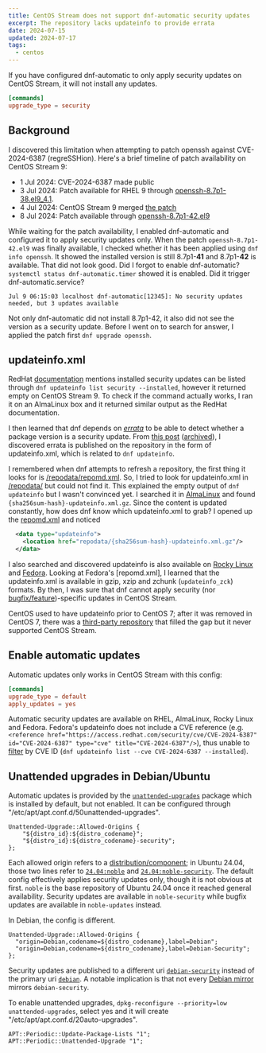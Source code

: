 ```yaml
---
title: CentOS Stream does not support dnf-automatic security updates
excerpt: The repository lacks updateinfo to provide errata
date: 2024-07-15
updated: 2024-07-17
tags:
  - centos
---
```


If you have configured dnf-automatic to only apply security updates on CentOS Stream, it will not install any updates.

```conf /etc/dnf/automatic.conf
[commands]
upgrade_type = security
```

## Background

I discovered this limitation when attempting to patch openssh against CVE-2024-6387 (regreSSHion). Here's a brief timeline of patch availability on CentOS Stream 9:

- 1 Jul 2024: CVE-2024-6387 made public
- 3 Jul 2024: Patch available for RHEL 9 through [openssh-8.7p1-38.el9_4.1](https://access.redhat.com/errata/RHSA-2024:4312).
- 4 Jul 2024: CentOS Stream 9 merged [the patch](https://gitlab.com/redhat/centos-stream/rpms/openssh/-/merge_requests/78)
- 8 Jul 2024: Patch available through [openssh-8.7p1-42.el9](https://mirror.stream.centos.org/9-stream/BaseOS/x86_64/os/Packages/)

While waiting for the patch availability, I enabled dnf-automatic and configured it to apply security updates only. When the patch `openssh-8.7p1-42.el9` was finally available, I checked whether it has been applied using `dnf info openssh`. It showed the installed version is still 8.7p1-**41** and 8.7p1-**42** is available. That did not look good. Did I forgot to enable dnf-automatic? `systemctl status dnf-automatic.timer` showed it is enabled. Did it trigger dnf-automatic.service?

```plain journalctl -r -u dnf-automatic.service
Jul 9 06:15:03 localhost dnf-automatic[12345]: No security updates needed, but 3 updates available
```

Not only dnf-automatic did not install 8.7p1-42, it also did not see the version as a security update. Before I went on to search for answer, I applied the patch first `dnf upgrade openssh`.

## updateinfo.xml

RedHat [documentation](https://docs.redhat.com/en/documentation/red_hat_enterprise_linux/9/html-single/managing_and_monitoring_security_updates/index#displaying-security-updates-that-are-installed-on-a-host_identifying-security-updates) mentions installed security updates can be listed through `dnf updateinfo list security --installed`, however it returned empty on CentOS Stream 9. To check if the command actually works, I ran it on an AlmaLinux box and it returned similar output as the RedHat documentation.

I then learned that dnf depends on [_errata_](https://forums.rockylinux.org/t/dnf-security-updates/8327) to be able to detect whether a package version is a security update. From [this post](https://www.caseylabs.com/centos-automatic-security-updates-do-not-work/) ([archived](https://web.archive.org/web/20211011104926/https://www.caseylabs.com/centos-automatic-security-updates-do-not-work/)), I discovered errata is published on the repository in the form of updateinfo.xml, which is related to `dnf updateinfo`.

I remembered when dnf attempts to refresh a repository, the first thing it looks for is [/repodata/repomd.xml](https://mirror.stream.centos.org/9-stream/BaseOS/x86_64/os/repodata/repomd.xml). So, I tried to look for updateinfo.xml in [/repodata/](https://mirror.stream.centos.org/9-stream/BaseOS/x86_64/os/repodata/) but could not find it. This explained the empty output of `dnf updateinfo` but I wasn't convinced yet. I searched it in [AlmaLinux](https://repo.almalinux.org/almalinux/9/BaseOS/x86_64/os/repodata/) and found `{sha256sum-hash}-updateinfo.xml.gz`. Since the content is updated constantly, how does dnf know which updateinfo.xml to grab? I opened up the [repomd.xml](https://repo.almalinux.org/almalinux/9/BaseOS/x86_64/os/repodata/repomd.xml) and noticed

```xml
  <data type="updateinfo">
    <location href="repodata/{sha256sum-hash}-updateinfo.xml.gz"/>
  </data>
```

I also searched and discovered updateinfo is also available on [Rocky Linux](https://download.rockylinux.org/pub/rocky/9/BaseOS/x86_64/os/repodata/) and [Fedora](https://dl.fedoraproject.org/pub/fedora/linux/updates/40/Everything/x86_64/repodata/). Looking at Fedora's [repomd.xml], I learned that the updateinfo.xml is available in gzip, xzip and zchunk (`updateinfo_zck`) formats. By then, I was sure that dnf cannot apply security (nor [bugfix/feature](https://access.redhat.com/articles/explaining_redhat_errata))-specific updates in CentOS Stream.

CentOS used to have updateinfo prior to CentOS 7; after it was removed in CentOS 7, there was a [third-party repository](https://updateinfo.cefs.steve-meier.de/) that filled the gap but it never supported CentOS Stream.

## Enable automatic updates

Automatic updates only works in CentOS Stream with this config:

```conf /etc/dnf/automatic.conf
[commands]
upgrade_type = default
apply_updates = yes
```

Automatic security updates are available on RHEL, AlmaLinux, Rocky Linux and Fedora. Fedora's updateinfo does not include a CVE reference (e.g. `<reference href="https://access.redhat.com/security/cve/CVE-2024-6387" id="CVE-2024-6387" type="cve" title="CVE-2024-6387"/>`), thus unable to [filter](https://docs.oracle.com/en/learn/ol-dnf-security/#filter-the-list-of-security-updates) by CVE ID (`dnf updateinfo list --cve CVE-2024-6387 --installed`).

## Unattended upgrades in Debian/Ubuntu

Automatic updates is provided by the [`unattended-upgrades`](https://pkgs.org/download/unattended-upgrades) package which is installed by default, but not enabled. It can be configured through "/etc/apt/apt.conf.d/50unattended-upgrades".

```plain /etc/apt/apt.conf.d/50unattended-upgrades
Unattended-Upgrade::Allowed-Origins {
	"${distro_id}:${distro_codename}";
	"${distro_id}:${distro_codename}-security";
};
```

Each allowed origin refers to a [distribution/component](https://manpages.debian.org/bookworm/apt/sources.list.5.en.html#THE_DEB_AND_DEB-SRC_TYPES:_GENERAL_FORMAT); in Ubuntu 24.04, those two lines refer to [`24.04:noble`](https://mirrors.edge.kernel.org/ubuntu/dists/noble/) and [`24.04:noble-security`](https://mirrors.edge.kernel.org/ubuntu/dists/noble-security/). The default config effectively applies security updates only, though it is not obvious at first. `noble` is the base repository of Ubuntu 24.04 once it reached general availability. Security updates are available in `noble-security` while bugfix updates are available in `noble-updates` instead.

In Debian, the config is different.

```plain /etc/apt/apt.conf.d/50unattended-upgrades
Unattended-Upgrade::Allowed-Origins {
  "origin=Debian,codename=${distro_codename},label=Debian";
  "origin=Debian,codename=${distro_codename},label=Debian-Security";
};
```

Security updates are published to a different uri [`debian-security`](https://archive.debian.org/debian-security/) instead of the primary uri [`debian`](https://archive.debian.org/debian/). A notable implication is that not every [Debian mirror](https://www.debian.org/mirror/list) mirrors `debian-security`.

To enable unattended upgrades, `dpkg-reconfigure --priority=low unattended-upgrades`, select yes and it will create "/etc/apt/apt.conf.d/20auto-upgrades".

```plain /etc/apt/apt.conf.d/20auto-upgrades
APT::Periodic::Update-Package-Lists "1";
APT::Periodic::Unattended-Upgrade "1";
```

